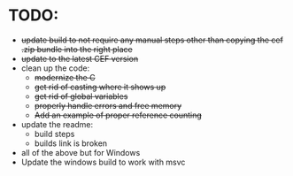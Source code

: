 # TODO:
 - ~~update build to not require any manual steps other than
   copying the cef .zip bundle into the right place~~
 - ~~update to the latest CEF version~~
 - clean up the code:
    - ~~modernize the C~~
    - ~~get rid of casting where it shows up~~
    - ~~get rid of global variables~~
    - ~~properly handle errors and free memory~~
    - ~~Add an example of proper reference counting~~
 - update the readme:
    - build steps
    - builds link is broken
 - all of the above but for Windows
 - Update the windows build to work with msvc


